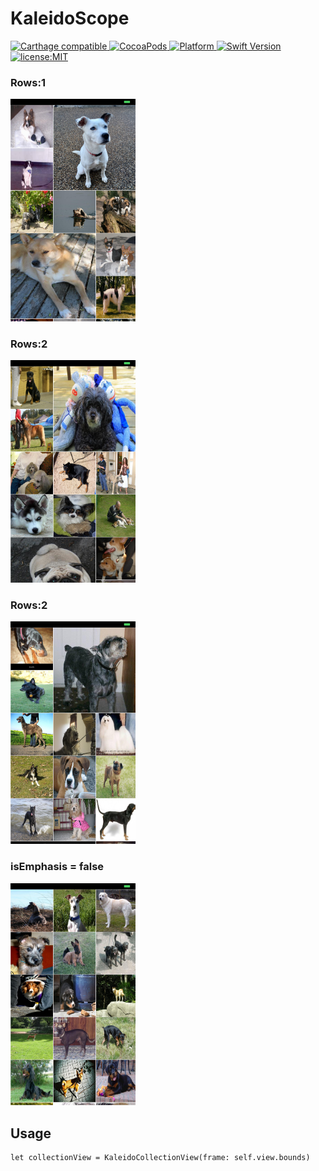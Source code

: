 # KaleidoScope

<div align="left">
  <a href="https://github.com/Carthage/Carthage">
    <img src="https://img.shields.io/badge/Carthage-compatible-4BC51D.svg?style=flat" alt="Carthage compatible" />
  </a>
  <a href="http://cocoapods.org/pods/MoreCodable">
    <img src="https://img.shields.io/cocoapods/v/KaleidoScope.svg" alt="CocoaPods" />
  </a>
  <a href="http://cocoapods.org/pods/MoreCodable">
    <img src="https://img.shields.io/cocoapods/p/KaleidoScope.svg" alt="Platform" />
  </a>
  <a href="https://developer.apple.com/swift">
    <img src="https://img.shields.io/badge/Swift-4-F16D39.svg" alt="Swift Version" />
  </a>
  <a href="./LICENSE">
    <img src="https://img.shields.io/badge/license-MIT-green.svg?style=flat-square" alt="license:MIT" />
  </a>
</div>

### Rows:1
<img src="https://github.com/zakiyamaaaaa/KaleidoScope/blob/master/ScreenShots/Images/Simulator%20Screen%20Shot%20-%20iPhone%208%20Plus%20-%202018-08-16%20at%2023.05.34.png?raw=true" width="200px">

### Rows:2
<img src="https://github.com/zakiyamaaaaa/KaleidoScope/blob/master/ScreenShots/Images/Simulator%20Screen%20Shot%20-%20iPhone%208%20Plus%20-%202018-08-16%20at%2023.02.47.png?raw=true" width="200px">

### Rows:2
<img src="https://github.com/zakiyamaaaaa/KaleidoScope/blob/master/ScreenShots/Images/Simulator%20Screen%20Shot%20-%20iPhone%208%20Plus%20-%202018-08-16%20at%2023.05.50.png?raw=true" width="200px">

### isEmphasis = false
<img src="https://github.com/zakiyamaaaaa/KaleidoScope/blob/master/ScreenShots/Images/Simulator%20Screen%20Shot%20-%20iPhone%208%20Plus%20-%202018-08-16%20at%2023.06.14.png?raw=true" width="200px">

## Usage

```
let collectionView = KaleidoCollectionView(frame: self.view.bounds)
```
